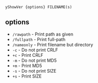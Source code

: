 ```
yShowVer {options} FILENAME(s)
```

options
-------

- `/rawpath` - Print path as given
- `/fullpath` - Print full-path
- `/nameonly` - Print filename but directory
- `-c` - Do not print CRLF
- `+c` - Print CRLF
- `-m` - Do not print MD5
- `+m` - Print MD5
- `-s` - Do not print SIZE
- `+s` - Print SIZE




